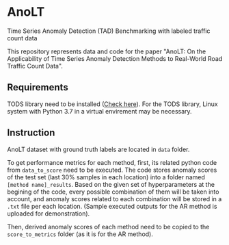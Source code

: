 # AnoLT
Time Series Anomaly Detection (TAD) Benchmarking with labeled traffic count data

This repository represents data and code for the paper "AnoLT: On the Applicability of Time Series Anomaly Detection Methods to Real-World Road Traffic Count Data".

## Requirements

TODS library need to be installed ([Check here](https://github.com/datamllab/tods)). 
For the TODS library, Linux system with Python 3.7 in a virtual envirement may be necessary. 

## Instruction

AnoLT dataset with ground truth labels are located in `data` folder. 

To get performance metrics for each method, first, its related python code from `data_to_score` need to be executed. 
The code stores anomaly scores of the test set (last 30% samples in each location) into a folder named `[method name]_results`.
Based on the given set of hyperparameters at the begining of the code, every possible combination of them will be taken into account, and anomaly scores related to each combination will be stored in a `.txt` file per each location. (Sample executed outputs for the AR method is uploaded for demonstration). 

Then, derived anomaly scores of each method need to be copied to the `score_to_metrics` folder (as it is for the AR method).  

